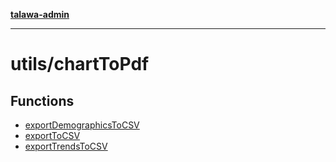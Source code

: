 [**talawa-admin**](../../README.md)

***

# utils/chartToPdf

## Functions

- [exportDemographicsToCSV](functions/exportDemographicsToCSV.md)
- [exportToCSV](functions/exportToCSV.md)
- [exportTrendsToCSV](functions/exportTrendsToCSV.md)
